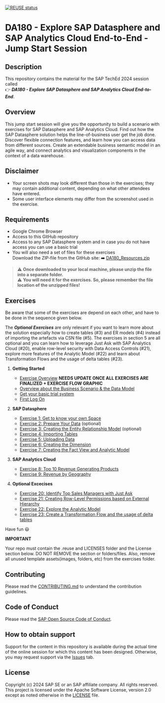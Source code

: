 [![REUSE status](https://api.reuse.software/badge/github.com/SAP-samples/teched2023-DA183v)](https://api.reuse.software/info/github.com/SAP-samples/teched2023-DA183v)

# DA180 - Explore SAP Datasphere and SAP Analytics Cloud End-to-End - Jump Start Session

## Description

This repository contains the material for the SAP TechEd 2024 session called <br> :point_right: ***DA180 - Explore SAP Datasphere and SAP Analytics Cloud End-to-End***. 

## Overview

This jump start session will give you the opportunity to build a scenario with exercises for SAP Datasphere and SAP Analytics Cloud.
Find out how the SAP Datasphere solution helps the line-of-business user get the job done. Discover flexible connection features, and learn how you can access data from different sources. Create an extendable business semantic model in an agile way, and connect analytics and visualization components in the context of a data warehouse.

## Disclaimer

* Your screen shots may look different than those in the exercises; they may contain additional content, depending on what other attendees have entered.
* Some user interface elements may differ from the screenshot used in the exercise.

## Requirements

* Google Chrome Browser
* Access to this GitHub repository 
* Access to any SAP Datasphere system and in case you do not have access you can use a basic trial
* You will also need a set of files for these exercises  <br>
Download the ZIP-file from the GitHub site: :arrow_right: [DA180_Resources.zip](DA180_Resources.zip)

> :warning: **Once downloaded to your local machine, please unzip the file into a separate folder.** <br>
> :warning: **You will need it for the exercises. So, please remember the file location of the unzipped files!**

## Exercises

Be aware that some of the exercises are depend on each other, and have to be done in the sequence given below.<br>

The ***Optional Exercises*** are only relevant if you want to learn more about the solution especially how to create tables (#3) and ER models (#4) instead of importing the artefacts via CSN file (#5). 
The exercises in section 5 are all optional and you can learn how to leverage Just Ask with SAP Analytics Cloud (#20), enable row-level security with Data Access Controls (#21), explore more features of the Analytic Model (#22) and learn about Transformation Flows and the usage of delta tables (#23).

1. **Getting Started**
	* [Exercise Overview](exercises/ex00/README_ExOverview.md) **NEEDS UPDATE ONCE ALL EXERCISES ARE FINALIZED + EXERCISE FLOW GRAPHIC**
	* [Overview about the Business Scenario & the Data Model](exercises/ex00/README.md) 
	* [Get your basic trial system](exercises/ex00/README_GuidedTrial.md) 
	* [First Log On](exercises/ex00/README_FirstLogon.md) 
	
2. **SAP Datasphere**
	* [Exercise 1: Get to know your own Space ](exercises/ex01/README.md) 
	* [Exercise 2: Prepare Your Data](exercises/ex02/README.md) (optional)
	* [Exercise 3: Creating the Entity Relationship Model](exercises/ex03/README.md) (optional)
	* [Exercise 4: Importing Tables ](exercises/ex04/README.md)
	* [Exercise 5: Uploading Data ](exercises/ex05/README.md) 
	* [Exercise 6: Creating the Dimension ](exercises/ex06/README.md) 
	* [Exercise 7: Creating the Fact View and Analytic Model ](exercises/ex07/README.md) 

4.  **SAP Analytics Cloud**
	* [Exercise 8: Top 10 Revenue Generating Products ](exercises/ex08/README.md) 
	* [Exercise 9: Revenue by Geography ](exercises/ex09/README.md) 

5. **Optional Excecises**
	* [Exercise 20: Identify Top Sales Managers with Just Ask](exercises/ex20/README.md) 
	* [Exercise 21: Creating Row-Level Permissions based on External Hierarchy](exercises/ex21/README.md) 
	* [Exercise 22: Explore the Analytic Model](exercises/ex22/README.md) 
	* [Exercise 23: Create a Transformation Flow and the usage of delta tables ](exercises/ex23/README.md) 
    
Have fun :smiley:

**IMPORTANT**

Your repo must contain the .reuse and LICENSES folder and the License section below. DO NOT REMOVE the section or folders/files. Also, remove all unused template assets(images, folders, etc) from the exercises folder. 

## Contributing
Please read the [CONTRIBUTING.md](./CONTRIBUTING.md) to understand the contribution guidelines.

## Code of Conduct
Please read the [SAP Open Source Code of Conduct](https://github.com/SAP-samples/.github/blob/main/CODE_OF_CONDUCT.md).

## How to obtain support

Support for the content in this repository is available during the actual time of the online session for which this content has been designed. Otherwise, you may request support via the [Issues](../../issues) tab.

## License
Copyright (c) 2024 SAP SE or an SAP affiliate company. All rights reserved. This project is licensed under the Apache Software License, version 2.0 except as noted otherwise in the [LICENSE](LICENSES/Apache-2.0.txt) file.
